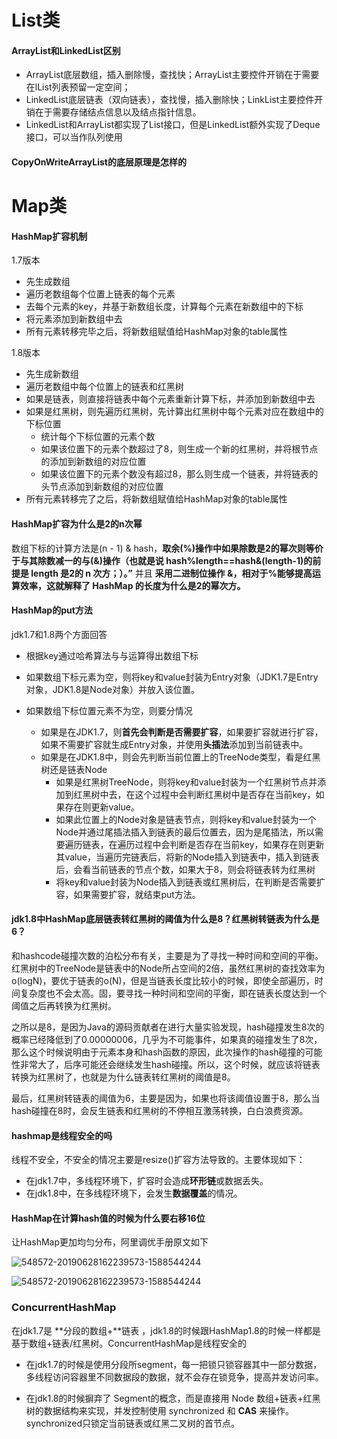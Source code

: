# List类

#### ArrayList和LinkedList区别

- ArrayList底层数组，插入删除慢，查找快；ArrayList主要控件开销在于需要在lList列表预留一定空间；
- LinkedList底层链表（双向链表），查找慢，插入删除快；LinkList主要控件开销在于需要存储结点信息以及结点指针信息。
- LinkedList和ArrayList都实现了List接口，但是LinkedList额外实现了Deque接口，可以当作队列使用

#### CopyOnWriteArrayList的底层原理是怎样的



# Map类

#### HashMap扩容机制

1.7版本

- 先生成数组
- 遍历老数组每个位置上链表的每个元素
- 去每个元素的key，并基于新数组长度，计算每个元素在新数组中的下标
- 将元素添加到新数组中去
- 所有元素转移完毕之后，将新数组赋值给HashMap对象的table属性

1.8版本

- 先生成新数组
- 遍历老数组中每个位置上的链表和红黑树
- 如果是链表，则直接将链表中每个元素重新计算下标，并添加到新数组中去
- 如果是红黑树，则先遍历红黑树，先计算出红黑树中每个元素对应在数组中的下标位置
  - 统计每个下标位置的元素个数
  - 如果该位置下的元素个数超过了8，则生成一个新的红黑树，并将根节点的添加到新数组的对应位置
  - 如果该位置下的元素个数没有超过8，那么则生成一个链表，并将链表的头节点添加到新数组的对应位置
- 所有元素转移完了之后，将新数组赋值给HashMap对象的table属性



#### HashMap扩容为什么是2的n次幂

数组下标的计算方法是(n - 1) & hash，**取余(%)操作中如果除数是2的幂次则等价于与其除数减一的与(&)操作（也就是说 hash%length==hash&(length-1)的前提是 length 是2的 n 次方；）。”** 并且 **采用二进制位操作 &，相对于%能够提高运算效率，这就解释了 HashMap 的长度为什么是2的幂次方。**



#### HashMap的put方法

jdk1.7和1.8两个方面回答

- 根据key通过哈希算法与与运算得出数组下标

- 如果数组下标元素为空，则将key和value封装为Entry对象（JDK1.7是Entry对象，JDK1.8是Node对象）并放入该位置。

- 如果数组下标位置元素不为空，则要分情况
  - 如果是在JDK1.7，则**首先会判断是否需要扩容**，如果要扩容就进行扩容，如果不需要扩容就生成Entry对象，并使用**头插法**添加到当前链表中。
  - 如果是在JDK1.8中，则会先判断当前位置上的TreeNode类型，看是红黑树还是链表Node
    - 如果是红黑树TreeNode，则将key和value封装为一个红黑树节点并添加到红黑树中去，在这个过程中会判断红黑树中是否存在当前key，如果存在则更新value。
    - 如果此位置上的Node对象是链表节点，则将key和value封装为一个Node并通过尾插法插入到链表的最后位置去，因为是尾插法，所以需要遍历链表，在遍历过程中会判断是否存在当前key，如果存在则更新其value，当遍历完链表后，将新的Node插入到链表中，插入到链表后，会看当前链表的节点个数，如果大于8，则会将链表转为红黑树
    - 将key和value封装为Node插入到链表或红黑树后，在判断是否需要扩容，如果需要扩容，就结束put方法。

#### jdk1.8中HashMap底层链表转红黑树的阈值为什么是8？红黑树转链表为什么是6？

和hashcode碰撞次数的泊松分布有关，主要是为了寻找一种时间和空间的平衡。
红黑树中的TreeNode是链表中的Node所占空间的2倍，虽然红黑树的查找效率为o(logN)，要优于链表的o(N)，但是当链表长度比较小的时候，即使全部遍历，时间复杂度也不会太高。固，要寻找一种时间和空间的平衡，即在链表长度达到一个阈值之后再转换为红黑树。

之所以是8，是因为Java的源码贡献者在进行大量实验发现，hash碰撞发生8次的概率已经降低到了0.00000006，几乎为不可能事件，如果真的碰撞发生了8次，那么这个时候说明由于元素本身和hash函数的原因，此次操作的hash碰撞的可能性非常大了，后序可能还会继续发生hash碰撞。所以，这个时候，就应该将链表转换为红黑树了，也就是为什么链表转红黑树的阈值是8。

最后，红黑树转链表的阈值为6，主要是因为，如果也将该阈值设置于8，那么当hash碰撞在8时，会反生链表和红黑树的不停相互激荡转换，白白浪费资源。



#### hashmap是线程安全的吗

​	线程不安全，不安全的情况主要是resize()扩容方法导致的。主要体现如下：

- 在jdk1.7中，多线程环境下，扩容时会造成**环形链**或数据丢失。
- 在jdk1.8中，在多线程环境下，会发生**数据覆盖**的情况。



#### HashMap在计算hash值的时候为什么要右移16位

让HashMap更加均匀分布，阿里调优手册原文如下

![548572-20190628162239573-1588544244](https://youcai922.github.io/99.src/img/阿里调优手册-为什么HashMap计算hash值要右移16位.png)

![548572-20190628162239573-1588544244](https://youcai922.github.io/99.src/img/阿里调优手册-为什么HashMap计算hash值要右移16位2.png)

### ConcurrentHashMap

在jdk1.7是 **分段的数组+**链表 ，jdk1.8的时候跟HashMap1.8的时候一样都是基于数组+链表/红黑树。ConcurrentHashMap是线程安全的

- 在jdk1.7的时候是使用分段所segment，每一把锁只锁容器其中一部分数据，多线程访问容器里不同数据段的数据，就不会存在锁竞争，提高并发访问率。

- 在jdk1.8的时候摒弃了 Segment的概念，而是直接用 Node 数组+链表+红黑树的数据结构来实现，并发控制使用 synchronized 和 **CAS** 来操作。synchronized只锁定当前链表或红黑二叉树的首节点。

